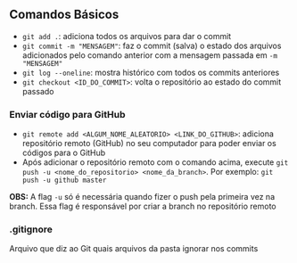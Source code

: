 ## Comandos Básicos
- `git add .`: adiciona todos os arquivos para dar o commit
- `git commit -m "MENSAGEM"`: faz o commit (salva) o estado dos arquivos adicionados pelo comando anterior com a mensagem passada em `-m "MENSAGEM"`
- `git log --oneline`: mostra histórico com todos os commits anteriores
- `git checkout <ID_DO_COMMIT>`: volta o repositório ao estado do commit passado

### Enviar código para GitHub
- `git remote add <ALGUM_NOME_ALEATORIO> <LINK_DO_GITHUB>`: adiciona repositório remoto (GitHub) no seu computador para poder enviar os códigos para o GitHub
- Após adicionar o repositório remoto com o comando acima, execute `git push -u <nome_do_repositorio> <nome_da_branch>`. Por exemplo: `git push -u github master`  

**OBS:** A flag `-u` só é necessária quando fizer o push pela primeira vez na branch. Essa flag é responsável por criar a branch no repositório remoto

### .gitignore
Arquivo que diz ao Git quais arquivos da pasta ignorar nos commits
